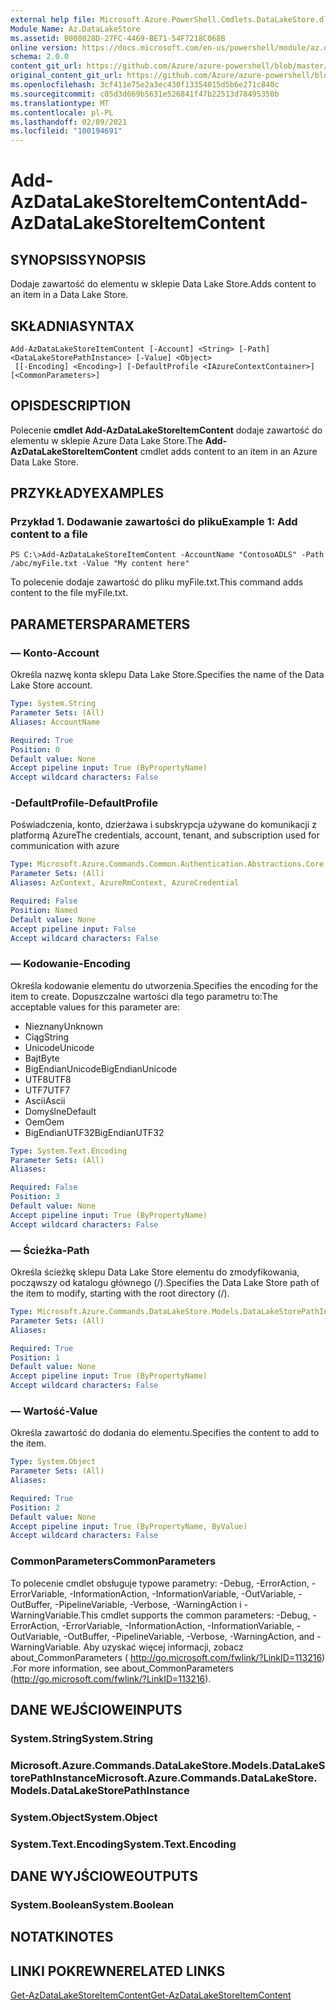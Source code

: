 ```yaml
---
external help file: Microsoft.Azure.PowerShell.Cmdlets.DataLakeStore.dll-Help.xml
Module Name: Az.DataLakeStore
ms.assetid: B008028D-27FC-4469-BE71-54F7218C068B
online version: https://docs.microsoft.com/en-us/powershell/module/az.datalakestore/add-azdatalakestoreitemcontent
schema: 2.0.0
content_git_url: https://github.com/Azure/azure-powershell/blob/master/src/DataLakeStore/DataLakeStore/help/Add-AzDataLakeStoreItemContent.md
original_content_git_url: https://github.com/Azure/azure-powershell/blob/master/src/DataLakeStore/DataLakeStore/help/Add-AzDataLakeStoreItemContent.md
ms.openlocfilehash: 3cf411e75e2a3ec430f13354015d5b6e271c840c
ms.sourcegitcommit: c05d3d669b5631e526841f47b22513d78495350b
ms.translationtype: MT
ms.contentlocale: pl-PL
ms.lasthandoff: 02/09/2021
ms.locfileid: "100194691"
---
```

# <span data-ttu-id="b7e0e-101">Add-AzDataLakeStoreItemContent</span><span class="sxs-lookup"><span data-stu-id="b7e0e-101">Add-AzDataLakeStoreItemContent</span></span>

## <span data-ttu-id="b7e0e-102">SYNOPSIS</span><span class="sxs-lookup"><span data-stu-id="b7e0e-102">SYNOPSIS</span></span>
<span data-ttu-id="b7e0e-103">Dodaje zawartość do elementu w sklepie Data Lake Store.</span><span class="sxs-lookup"><span data-stu-id="b7e0e-103">Adds content to an item in a Data Lake Store.</span></span>

## <span data-ttu-id="b7e0e-104">SKŁADNIA</span><span class="sxs-lookup"><span data-stu-id="b7e0e-104">SYNTAX</span></span>

```
Add-AzDataLakeStoreItemContent [-Account] <String> [-Path] <DataLakeStorePathInstance> [-Value] <Object>
 [[-Encoding] <Encoding>] [-DefaultProfile <IAzureContextContainer>] [<CommonParameters>]
```

## <span data-ttu-id="b7e0e-105">OPIS</span><span class="sxs-lookup"><span data-stu-id="b7e0e-105">DESCRIPTION</span></span>
<span data-ttu-id="b7e0e-106">Polecenie **cmdlet Add-AzDataLakeStoreItemContent** dodaje zawartość do elementu w sklepie Azure Data Lake Store.</span><span class="sxs-lookup"><span data-stu-id="b7e0e-106">The **Add-AzDataLakeStoreItemContent** cmdlet adds content to an item in an Azure Data Lake Store.</span></span>

## <span data-ttu-id="b7e0e-107">PRZYKŁADY</span><span class="sxs-lookup"><span data-stu-id="b7e0e-107">EXAMPLES</span></span>

### <span data-ttu-id="b7e0e-108">Przykład 1. Dodawanie zawartości do pliku</span><span class="sxs-lookup"><span data-stu-id="b7e0e-108">Example 1: Add content to a file</span></span>
```
PS C:\>Add-AzDataLakeStoreItemContent -AccountName "ContosoADLS" -Path /abc/myFile.txt -Value "My content here"
```

<span data-ttu-id="b7e0e-109">To polecenie dodaje zawartość do pliku myFile.txt.</span><span class="sxs-lookup"><span data-stu-id="b7e0e-109">This command adds content to the file myFile.txt.</span></span>

## <span data-ttu-id="b7e0e-110">PARAMETERS</span><span class="sxs-lookup"><span data-stu-id="b7e0e-110">PARAMETERS</span></span>

### <span data-ttu-id="b7e0e-111">— Konto</span><span class="sxs-lookup"><span data-stu-id="b7e0e-111">-Account</span></span>
<span data-ttu-id="b7e0e-112">Określa nazwę konta sklepu Data Lake Store.</span><span class="sxs-lookup"><span data-stu-id="b7e0e-112">Specifies the name of the Data Lake Store account.</span></span>

```yaml
Type: System.String
Parameter Sets: (All)
Aliases: AccountName

Required: True
Position: 0
Default value: None
Accept pipeline input: True (ByPropertyName)
Accept wildcard characters: False
```

### <span data-ttu-id="b7e0e-113">-DefaultProfile</span><span class="sxs-lookup"><span data-stu-id="b7e0e-113">-DefaultProfile</span></span>
<span data-ttu-id="b7e0e-114">Poświadczenia, konto, dzierżawa i subskrypcja używane do komunikacji z platformą Azure</span><span class="sxs-lookup"><span data-stu-id="b7e0e-114">The credentials, account, tenant, and subscription used for communication with azure</span></span>

```yaml
Type: Microsoft.Azure.Commands.Common.Authentication.Abstractions.Core.IAzureContextContainer
Parameter Sets: (All)
Aliases: AzContext, AzureRmContext, AzureCredential

Required: False
Position: Named
Default value: None
Accept pipeline input: False
Accept wildcard characters: False
```

### <span data-ttu-id="b7e0e-115">— Kodowanie</span><span class="sxs-lookup"><span data-stu-id="b7e0e-115">-Encoding</span></span>
<span data-ttu-id="b7e0e-116">Określa kodowanie elementu do utworzenia.</span><span class="sxs-lookup"><span data-stu-id="b7e0e-116">Specifies the encoding for the item to create.</span></span>
<span data-ttu-id="b7e0e-117">Dopuszczalne wartości dla tego parametru to:</span><span class="sxs-lookup"><span data-stu-id="b7e0e-117">The acceptable values for this parameter are:</span></span>
- <span data-ttu-id="b7e0e-118">Nieznany</span><span class="sxs-lookup"><span data-stu-id="b7e0e-118">Unknown</span></span>
- <span data-ttu-id="b7e0e-119">Ciąg</span><span class="sxs-lookup"><span data-stu-id="b7e0e-119">String</span></span>
- <span data-ttu-id="b7e0e-120">Unicode</span><span class="sxs-lookup"><span data-stu-id="b7e0e-120">Unicode</span></span>
- <span data-ttu-id="b7e0e-121">Bajt</span><span class="sxs-lookup"><span data-stu-id="b7e0e-121">Byte</span></span>
- <span data-ttu-id="b7e0e-122">BigEndianUnicode</span><span class="sxs-lookup"><span data-stu-id="b7e0e-122">BigEndianUnicode</span></span>
- <span data-ttu-id="b7e0e-123">UTF8</span><span class="sxs-lookup"><span data-stu-id="b7e0e-123">UTF8</span></span>
- <span data-ttu-id="b7e0e-124">UTF7</span><span class="sxs-lookup"><span data-stu-id="b7e0e-124">UTF7</span></span>
- <span data-ttu-id="b7e0e-125">Ascii</span><span class="sxs-lookup"><span data-stu-id="b7e0e-125">Ascii</span></span>
- <span data-ttu-id="b7e0e-126">Domyślne</span><span class="sxs-lookup"><span data-stu-id="b7e0e-126">Default</span></span>
- <span data-ttu-id="b7e0e-127">Oem</span><span class="sxs-lookup"><span data-stu-id="b7e0e-127">Oem</span></span>
- <span data-ttu-id="b7e0e-128">BigEndianUTF32</span><span class="sxs-lookup"><span data-stu-id="b7e0e-128">BigEndianUTF32</span></span>

```yaml
Type: System.Text.Encoding
Parameter Sets: (All)
Aliases:

Required: False
Position: 3
Default value: None
Accept pipeline input: True (ByPropertyName)
Accept wildcard characters: False
```

### <span data-ttu-id="b7e0e-129">— Ścieżka</span><span class="sxs-lookup"><span data-stu-id="b7e0e-129">-Path</span></span>
<span data-ttu-id="b7e0e-130">Określa ścieżkę sklepu Data Lake Store elementu do zmodyfikowania, począwszy od katalogu głównego (/).</span><span class="sxs-lookup"><span data-stu-id="b7e0e-130">Specifies the Data Lake Store path of the item to modify, starting with the root directory (/).</span></span>

```yaml
Type: Microsoft.Azure.Commands.DataLakeStore.Models.DataLakeStorePathInstance
Parameter Sets: (All)
Aliases:

Required: True
Position: 1
Default value: None
Accept pipeline input: True (ByPropertyName)
Accept wildcard characters: False
```

### <span data-ttu-id="b7e0e-131">— Wartość</span><span class="sxs-lookup"><span data-stu-id="b7e0e-131">-Value</span></span>
<span data-ttu-id="b7e0e-132">Określa zawartość do dodania do elementu.</span><span class="sxs-lookup"><span data-stu-id="b7e0e-132">Specifies the content to add to the item.</span></span>

```yaml
Type: System.Object
Parameter Sets: (All)
Aliases:

Required: True
Position: 2
Default value: None
Accept pipeline input: True (ByPropertyName, ByValue)
Accept wildcard characters: False
```

### <span data-ttu-id="b7e0e-133">CommonParameters</span><span class="sxs-lookup"><span data-stu-id="b7e0e-133">CommonParameters</span></span>
<span data-ttu-id="b7e0e-134">To polecenie cmdlet obsługuje typowe parametry: -Debug, -ErrorAction, -ErrorVariable, -InformationAction, -InformationVariable, -OutVariable, -OutBuffer, -PipelineVariable, -Verbose, -WarningAction i -WarningVariable.</span><span class="sxs-lookup"><span data-stu-id="b7e0e-134">This cmdlet supports the common parameters: -Debug, -ErrorAction, -ErrorVariable, -InformationAction, -InformationVariable, -OutVariable, -OutBuffer, -PipelineVariable, -Verbose, -WarningAction, and -WarningVariable.</span></span> <span data-ttu-id="b7e0e-135">Aby uzyskać więcej informacji, zobacz about_CommonParameters ( http://go.microsoft.com/fwlink/?LinkID=113216) .</span><span class="sxs-lookup"><span data-stu-id="b7e0e-135">For more information, see about_CommonParameters (http://go.microsoft.com/fwlink/?LinkID=113216).</span></span>

## <span data-ttu-id="b7e0e-136">DANE WEJŚCIOWE</span><span class="sxs-lookup"><span data-stu-id="b7e0e-136">INPUTS</span></span>

### <span data-ttu-id="b7e0e-137">System.String</span><span class="sxs-lookup"><span data-stu-id="b7e0e-137">System.String</span></span>

### <span data-ttu-id="b7e0e-138">Microsoft.Azure.Commands.DataLakeStore.Models.DataLakeStorePathInstance</span><span class="sxs-lookup"><span data-stu-id="b7e0e-138">Microsoft.Azure.Commands.DataLakeStore.Models.DataLakeStorePathInstance</span></span>

### <span data-ttu-id="b7e0e-139">System.Object</span><span class="sxs-lookup"><span data-stu-id="b7e0e-139">System.Object</span></span>

### <span data-ttu-id="b7e0e-140">System.Text.Encoding</span><span class="sxs-lookup"><span data-stu-id="b7e0e-140">System.Text.Encoding</span></span>

## <span data-ttu-id="b7e0e-141">DANE WYJŚCIOWE</span><span class="sxs-lookup"><span data-stu-id="b7e0e-141">OUTPUTS</span></span>

### <span data-ttu-id="b7e0e-142">System.Boolean</span><span class="sxs-lookup"><span data-stu-id="b7e0e-142">System.Boolean</span></span>

## <span data-ttu-id="b7e0e-143">NOTATKI</span><span class="sxs-lookup"><span data-stu-id="b7e0e-143">NOTES</span></span>

## <span data-ttu-id="b7e0e-144">LINKI POKREWNE</span><span class="sxs-lookup"><span data-stu-id="b7e0e-144">RELATED LINKS</span></span>

[<span data-ttu-id="b7e0e-145">Get-AzDataLakeStoreItemContent</span><span class="sxs-lookup"><span data-stu-id="b7e0e-145">Get-AzDataLakeStoreItemContent</span></span>](./Get-AzDataLakeStoreItemContent.md)


